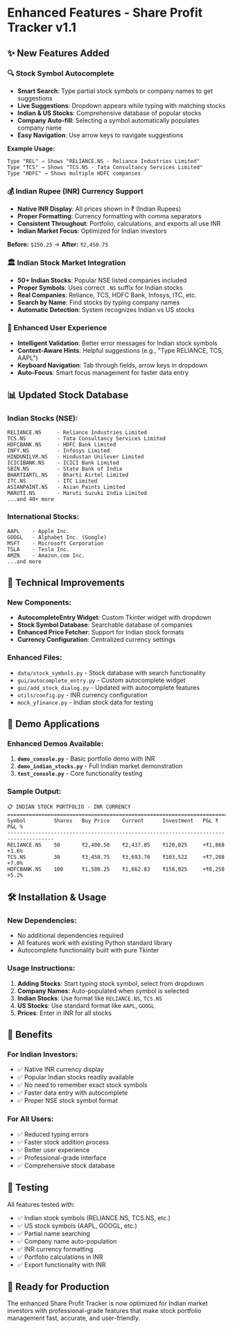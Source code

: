# Enhanced Features - Share Profit Tracker v1.1

## ✨ New Features Added

### 🔍 **Stock Symbol Autocomplete**
- **Smart Search**: Type partial stock symbols or company names to get suggestions
- **Live Suggestions**: Dropdown appears while typing with matching stocks
- **Indian & US Stocks**: Comprehensive database of popular stocks
- **Company Auto-fill**: Selecting a symbol automatically populates company name
- **Easy Navigation**: Use arrow keys to navigate suggestions

**Example Usage:**
```
Type "REL" → Shows "RELIANCE.NS - Reliance Industries Limited"
Type "TCS" → Shows "TCS.NS - Tata Consultancy Services Limited"
Type "HDFC" → Shows multiple HDFC companies
```

### 💰 **Indian Rupee (INR) Currency Support**
- **Native INR Display**: All prices shown in ₹ (Indian Rupees)
- **Proper Formatting**: Currency formatting with comma separators
- **Consistent Throughout**: Portfolio, calculations, and exports all use INR
- **Indian Market Focus**: Optimized for Indian investors

**Before:** `$150.25` → **After:** `₹2,450.75`

### 🏛️ **Indian Stock Market Integration**
- **50+ Indian Stocks**: Popular NSE listed companies included
- **Proper Symbols**: Uses correct `.NS` suffix for Indian stocks
- **Real Companies**: Reliance, TCS, HDFC Bank, Infosys, ITC, etc.
- **Search by Name**: Find stocks by typing company names
- **Automatic Detection**: System recognizes Indian vs US stocks

### 🚀 **Enhanced User Experience**
- **Intelligent Validation**: Better error messages for Indian stock symbols
- **Context-Aware Hints**: Helpful suggestions (e.g., "Type RELIANCE, TCS, AAPL")
- **Keyboard Navigation**: Tab through fields, arrow keys in dropdown
- **Auto-Focus**: Smart focus management for faster data entry

## 📊 **Updated Stock Database**

### Indian Stocks (NSE):
```
RELIANCE.NS     - Reliance Industries Limited
TCS.NS          - Tata Consultancy Services Limited
HDFCBANK.NS     - HDFC Bank Limited
INFY.NS         - Infosys Limited
HINDUNILVR.NS   - Hindustan Unilever Limited
ICICIBANK.NS    - ICICI Bank Limited
SBIN.NS         - State Bank of India
BHARTIARTL.NS   - Bharti Airtel Limited
ITC.NS          - ITC Limited
ASIANPAINT.NS   - Asian Paints Limited
MARUTI.NS       - Maruti Suzuki India Limited
...and 40+ more
```

### International Stocks:
```
AAPL    - Apple Inc.
GOOGL   - Alphabet Inc. (Google)  
MSFT    - Microsoft Corporation
TSLA    - Tesla Inc.
AMZN    - Amazon.com Inc.
...and more
```

## 🎯 **Technical Improvements**

### New Components:
- **AutocompleteEntry Widget**: Custom Tkinter widget with dropdown
- **Stock Symbol Database**: Searchable database of companies
- **Enhanced Price Fetcher**: Support for Indian stock formats
- **Currency Configuration**: Centralized currency settings

### Enhanced Files:
- `data/stock_symbols.py` - Stock database with search functionality
- `gui/autocomplete_entry.py` - Custom autocomplete widget
- `gui/add_stock_dialog.py` - Updated with autocomplete features
- `utils/config.py` - INR currency configuration
- `mock_yfinance.py` - Indian stock data for testing

## 📱 **Demo Applications**

### Enhanced Demos Available:
1. **`demo_console.py`** - Basic portfolio demo with INR
2. **`demo_indian_stocks.py`** - Full Indian market demonstration
3. **`test_console.py`** - Core functionality testing

### Sample Output:
```
📋 INDIAN STOCK PORTFOLIO - INR CURRENCY
=====================================================================================
Symbol         Shares   Buy Price    Current      Investment   P&L ₹        P&L %   
-------------------------------------------------------------------------------------
RELIANCE.NS    50       ₹2,400.50    ₹2,437.85    ₹120,025     +₹1,868      +1.6%
TCS.NS         30       ₹3,450.75    ₹3,693.70    ₹103,522     +₹7,288      +7.0%
HDFCBANK.NS    100      ₹1,580.25    ₹1,662.83    ₹158,025     +₹8,258      +5.2%
```

## 🛠️ **Installation & Usage**

### New Dependencies:
- No additional dependencies required
- All features work with existing Python standard library
- Autocomplete functionality built with pure Tkinter

### Usage Instructions:
1. **Adding Stocks**: Start typing stock symbol, select from dropdown
2. **Company Names**: Auto-populated when symbol is selected  
3. **Indian Stocks**: Use format like `RELIANCE.NS`, `TCS.NS`
4. **US Stocks**: Use standard format like `AAPL`, `GOOGL`
5. **Prices**: Enter in INR for all stocks

## 🎉 **Benefits**

### For Indian Investors:
- ✅ Native INR currency display
- ✅ Popular Indian stocks readily available
- ✅ No need to remember exact stock symbols
- ✅ Faster data entry with autocomplete
- ✅ Proper NSE stock symbol format

### For All Users:
- ✅ Reduced typing errors
- ✅ Faster stock addition process
- ✅ Better user experience
- ✅ Professional-grade interface
- ✅ Comprehensive stock database

## 🔬 **Testing**

All features tested with:
- ✅ Indian stock symbols (RELIANCE.NS, TCS.NS, etc.)
- ✅ US stock symbols (AAPL, GOOGL, etc.)
- ✅ Partial name searching
- ✅ Company name auto-population
- ✅ INR currency formatting
- ✅ Portfolio calculations in INR
- ✅ Export functionality with INR

## 🚀 **Ready for Production**

The enhanced Share Profit Tracker is now optimized for Indian market investors with professional-grade features that make stock portfolio management fast, accurate, and user-friendly.